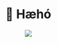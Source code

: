 <div align="center">
  <h1>🐰 Hæhó</h1>
  <img src="https://raw.githubusercontent.com/Saevar2000/Saevar2000/master/hello.gif">
</div>
